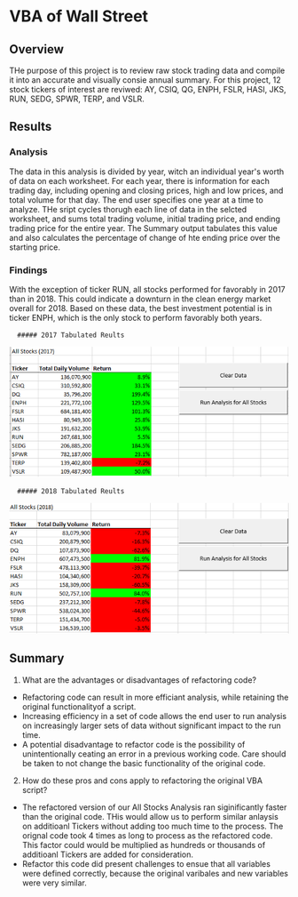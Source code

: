 # VBA of Wall Street

## Overview

THe purpose of this project is to review raw stock trading data and compile it into an accurate and visually consie annual summary. For this project, 12 stock tickers of interest are reviwed: AY, CSIQ, QG, ENPH, FSLR, HASI, JKS, RUN, SEDG, SPWR, TERP, and VSLR.

## Results

### Analysis

The data in this analysis is divided by year, witch an individual year's worth of data on each worksheet. For each year, there is information for each trading day, including opening and closing prices, high and low prices, and total volume for that day. The end user specifies one year at a time to analyze. THe sript cycles thorugh each line of data in the selcted worksheet, and sums total trading volume, initial trading price, and ending trading price for the entire year. The Summary output tabulates this value and also calculates the percentage of change of hte ending price over the starting price.

### Findings

With the exception of ticker RUN, all stocks performed for favorably in 2017 than in 2018. This could indicate a downturn in the clean energy market overall for 2018. Based on these data, the best investment potential is in ticker ENPH, which is the only stock to perform favorably both years. 

      ##### 2017 Tabulated Reults
      
![2017_Stock_Results](https://github.com/hkoivisto/stock-analysis/blob/master/Resources/2017_Stock_Results.png)

      ##### 2018 Tabulated Reults
      
![2018_Stock_Results](https://github.com/hkoivisto/stock-analysis/blob/master/Resources/2018_Stock_Results.png)

## Summary

1. What are the advantages or disadvantages of refactoring code?
  - Refactoring code can result in more efficiant analysis, while retaining the original functionalityof a script.
  - Increasing efficiency in a set of code allows the end user to run analysis on increasingly larger sets of data without significant impact to the run time.
  - A potential disadvantage to refactor code is the possibility of unintentionally ceating an error in a previous working code. Care should be taken to not change the basic functionality of the original code.

2. How do these pros and cons apply to refactoring the original VBA script?
  - The refactored version of our All Stocks Analysis ran siginificantly faster than the original code. THis would allow us to perform similar anlaysis on additioanl Tickers without adding too much time to the process. The orignal code took 4 times as long to process as the refactored code. This factor could would be multiplied as hundreds or thousands of additioanl Tickers are added for consideration.
  - Refactor this code did present challenges to ensue that all variables were defined correctly, because the original varibales and new variables were very similar.
